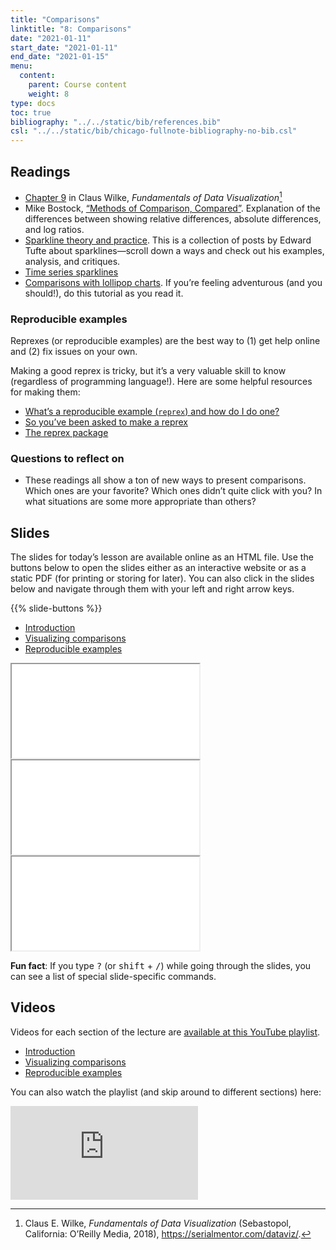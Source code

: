```yaml
---
title: "Comparisons"
linktitle: "8: Comparisons"
date: "2021-01-11"
start_date: "2021-01-11"
end_date: "2021-01-15"
menu:
  content:
    parent: Course content
    weight: 8
type: docs
toc: true
bibliography: "../../static/bib/references.bib"
csl: "../../static/bib/chicago-fullnote-bibliography-no-bib.csl"
---
```


## Readings

-   <i class="fas fa-book"></i> [Chapter 9](https://serialmentor.com/dataviz/boxplots-violins.html) in Claus Wilke, *Fundamentals of Data Visualization*[^1]
-   <i class="fas fa-external-link-square-alt"></i> Mike Bostock, [“Methods of Comparison, Compared”](https://observablehq.com/@mbostock/methods-of-comparison-compared). Explanation of the differences between showing relative differences, absolute differences, and log ratios.
-   <i class="fas fa-external-link-square-alt"></i> [Sparkline theory and practice](https://www.edwardtufte.com/bboard/q-and-a-fetch-msg?msg_id=0001OR). This is a collection of posts by Edward Tufte about sparklines—scroll down a ways and check out his examples, analysis, and critiques.
-   <i class="fas fa-external-link-square-alt"></i> [Time series sparklines](https://flowingdata.com/2017/01/24/one-dataset-visualized-25-ways/02-time-series-sparklines-2/)
-   <i class="fas fa-external-link-square-alt"></i> [Comparisons with lollipop charts](https://uc-r.github.io/lollipop). If you’re feeling adventurous (and you should!), do this tutorial as you read it.

### Reproducible examples

Reprexes (or reproducible examples) are the best way to (1) get help online and (2) fix issues on your own.

Making a good reprex is tricky, but it’s a very valuable skill to know (regardless of programming language!). Here are some helpful resources for making them:

-   <i class="fas fa-external-link-square-alt"></i> [What’s a reproducible example (`reprex`) and how do I do one?](https://community.rstudio.com/t/faq-whats-a-reproducible-example-reprex-and-how-do-i-do-one/5219)
-   <i class="fas fa-external-link-square-alt"></i> [So you’ve been asked to make a reprex](https://www.jessemaegan.com/post/so-you-ve-been-asked-to-make-a-reprex/)
-   <i class="fab fa-r-project"></i> [The reprex package](https://reprex.tidyverse.org/index.html)

### Questions to reflect on

-   These readings all show a ton of new ways to present comparisons. Which ones are your favorite? Which ones didn’t quite click with you? In what situations are some more appropriate than others?

## Slides

The slides for today’s lesson are available online as an HTML file. Use the buttons below to open the slides either as an interactive website or as a static PDF (for printing or storing for later). You can also click in the slides below and navigate through them with your left and right arrow keys.

{{% slide-buttons %}}

<ul class="nav nav-tabs" id="slide-tabs" role="tablist">
<li class="nav-item">
<a class="nav-link active" id="introduction-tab" data-toggle="tab" href="#introduction" role="tab" aria-controls="introduction" aria-selected="true">Introduction</a>
</li>
<li class="nav-item">
<a class="nav-link" id="visualizing-comparisons-tab" data-toggle="tab" href="#visualizing-comparisons" role="tab" aria-controls="visualizing-comparisons" aria-selected="false">Visualizing comparisons</a>
</li>
<li class="nav-item">
<a class="nav-link" id="reproducible-examples-tab" data-toggle="tab" href="#reproducible-examples" role="tab" aria-controls="reproducible-examples" aria-selected="false">Reproducible examples</a>
</li>
</ul>

<div id="slide-tabs" class="tab-content">

<div id="introduction" class="tab-pane fade show active" role="tabpanel" aria-labelledby="introduction-tab">

<div class="embed-responsive embed-responsive-16by9">

<iframe class="embed-responsive-item" src="/slides/08-slides.html#1">
</iframe>

</div>

</div>

<div id="visualizing-comparisons" class="tab-pane fade" role="tabpanel" aria-labelledby="visualizing-comparisons-tab">

<div class="embed-responsive embed-responsive-16by9">

<iframe class="embed-responsive-item" src="/slides/08-slides.html#comparisons">
</iframe>

</div>

</div>

<div id="reproducible-examples" class="tab-pane fade" role="tabpanel" aria-labelledby="reproducible-examples-tab">

<div class="embed-responsive embed-responsive-16by9">

<iframe class="embed-responsive-item" src="/slides/08-slides.html#reprex">
</iframe>

</div>

</div>

</div>

<div class="fyi">

**Fun fact**: If you type <kbd>?</kbd> (or <kbd>shift</kbd> + <kbd>/</kbd>) while going through the slides, you can see a list of special slide-specific commands.

</div>

## Videos

Videos for each section of the lecture are [available at this YouTube playlist](https://www.youtube.com/playlist?list=PLS6tnpTr39sGAoxtYY1GgHm2ZRQmWeTiP).

-   [Introduction](https://www.youtube.com/watch?v=pwvPAnjEHKk&list=PLS6tnpTr39sGAoxtYY1GgHm2ZRQmWeTiP)
-   [Visualizing comparisons](https://www.youtube.com/watch?v=iJOPwPYxZZE&list=PLS6tnpTr39sGAoxtYY1GgHm2ZRQmWeTiP)
-   [Reproducible examples](https://www.youtube.com/watch?v=Gv1U8IPxiOY&list=PLS6tnpTr39sGAoxtYY1GgHm2ZRQmWeTiP)

You can also watch the playlist (and skip around to different sections) here:

<div class="embed-responsive embed-responsive-16by9">

<iframe class="embed-responsive-item" src="https://www.youtube.com/embed/playlist?list=PLS6tnpTr39sGAoxtYY1GgHm2ZRQmWeTiP" frameborder="0" allow="accelerometer; autoplay; encrypted-media; gyroscope; picture-in-picture" allowfullscreen>
</iframe>

</div>

[^1]: Claus E. Wilke, *Fundamentals of Data Visualization* (Sebastopol, California: O’Reilly Media, 2018), <https://serialmentor.com/dataviz/>.
